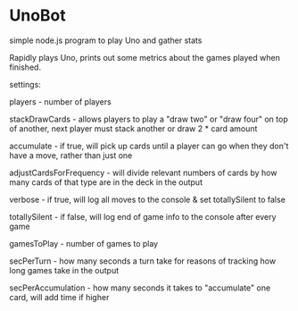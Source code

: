 # UnoBot
simple node.js program to play Uno and gather stats

Rapidly plays Uno, prints out some metrics about the games played when finished.

settings:

players - number of players

stackDrawCards - allows players to play a "draw two" or "draw four" on top of another, next player must stack another or draw 2 * card amount

accumulate - if true, will pick up cards until a player can go when they don't have a move, rather than just one

adjustCardsForFrequency - will divide relevant numbers of cards by how many cards of that type are in the deck in the output

verbose - if true, will log all moves to the console & set totallySilent to false

totallySilent - if false, will log end of game info to the console after every game

gamesToPlay - number of games to play

secPerTurn - how many seconds a turn take for reasons of tracking how long games take in the output

secPerAccumulation - how many seconds it takes to "accumulate" one card, will add time if higher

